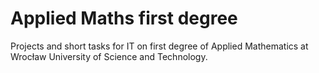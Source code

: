 # Applied Maths first degree
Projects and short tasks for IT on first degree of Applied Mathematics at Wrocław University of Science and Technology.
